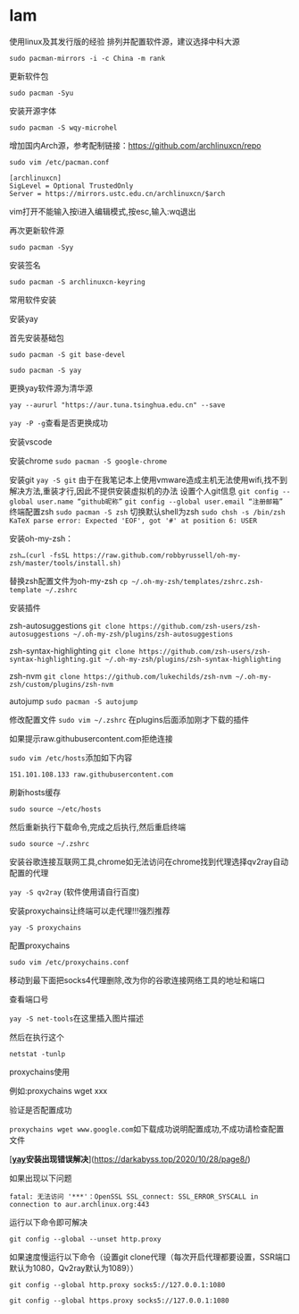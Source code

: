 # lam
使用linux及其发行版的经验
排列并配置软件源，建议选择中科大源

`sudo pacman-mirrors -i -c China -m rank`

更新软件包

`sudo pacman -Syu`

安装开源字体

`sudo pacman -S wqy-microhel`

增加国内Arch源，参考配制链接：https://github.com/archlinuxcn/repo

`sudo vim /etc/pacman.conf`

```
[archlinuxcn]
SigLevel = Optional TrustedOnly
Server = https://mirrors.ustc.edu.cn/archlinuxcn/$arch
```

vim打开不能输入按i进入编辑模式,按esc,输入:wq退出

再次更新软件源

`sudo pacman -Syy`

安装签名

`sudo pacman -S archlinuxcn-keyring`



常用软件安装

安装yay

首先安装基础包

`sudo pacman -S git base-devel`

`sudo pacman -S yay`

更换yay软件源为清华源

`yay --aururl "https://aur.tuna.tsinghua.edu.cn" --save`

`yay -P -g`查看是否更换成功

安装vscode



安装chrome
`sudo pacman -S google-chrome`







安装git
`yay -S git`
由于在我笔记本上使用vmware造成主机无法使用wifi,找不到解决方法,重装才行,因此不提供安装虚拟机的办法
设置个人git信息
`git config --global user.name “github昵称”`
`git config --global user.email “注册邮箱”`
终端配置zsh
`sudo pacman -S zsh`
切换默认shell为zsh
`sudo chsh -s /bin/zsh KaTeX parse error: Expected 'EOF', got '#' at position 6: USER`

安装oh-my-zsh：

`zsh…(curl -fsSL https://raw.github.com/robbyrussell/oh-my-zsh/master/tools/install.sh)`

替换zsh配置文件为oh-my-zsh
`cp ~/.oh-my-zsh/templates/zshrc.zsh-template ~/.zshrc`

安装插件

zsh-autosuggestions
`git clone https://github.com/zsh-users/zsh-autosuggestions ~/.oh-my-zsh/plugins/zsh-autosuggestions`

zsh-syntax-highlighting
`git clone https://github.com/zsh-users/zsh-syntax-highlighting.git ~/.oh-my-zsh/plugins/zsh-syntax-highlighting`

zsh-nvm
`git clone https://github.com/lukechilds/zsh-nvm ~/.oh-my-zsh/custom/plugins/zsh-nvm`

autojump
`sudo pacman -S autojump`

修改配置文件
`sudo vim ~/.zshrc` 在plugins后面添加刚才下载的插件

如果提示raw.githubusercontent.com拒绝连接

`sudo vim /etc/hosts`添加如下内容

`151.101.108.133 raw.githubusercontent.com`

刷新hosts缓存

`sudo source ~/etc/hosts`

然后重新执行下载命令,完成之后执行,然后重启终端

`sudo source ~/.zshrc`

安装谷歌连接互联网工具,chrome如无法访问在chrome找到代理选择qv2ray自动配置的代理

`yay -S qv2ray` (软件使用请自行百度)

安装proxychains让终端可以走代理!!!强烈推荐

`yay -S proxychains`

配置proxychains

`sudo vim /etc/proxychains.conf`

移动到最下面把socks4代理删除,改为你的谷歌连接网络工具的地址和端口

查看端口号

`yay -S net-tools`在这里插入图片描述

然后在执行这个

`netstat -tunlp`

proxychains使用

例如:proxychains wget xxx

验证是否配置成功

`proxychains wget www.google.com`如下载成功说明配置成功,不成功请检查配置文件

[**[yay](url)安装出现错误解决**](https://darkabyss.top/2020/10/28/page8/)

如果出现以下问题

`fatal: 无法访问 '***'：OpenSSL SSL_connect: SSL_ERROR_SYSCALL in connection to aur.archlinux.org:443`

运行以下命令即可解决

`git config --global --unset http.proxy`

如果速度慢运行以下命令（设置git clone代理（每次开启代理都要设置，SSR端口默认为1080，Qv2ray默认为1089））

`git config --global http.proxy socks5://127.0.0.1:1080`

`git config --global https.proxy socks5://127.0.0.1:1080`
